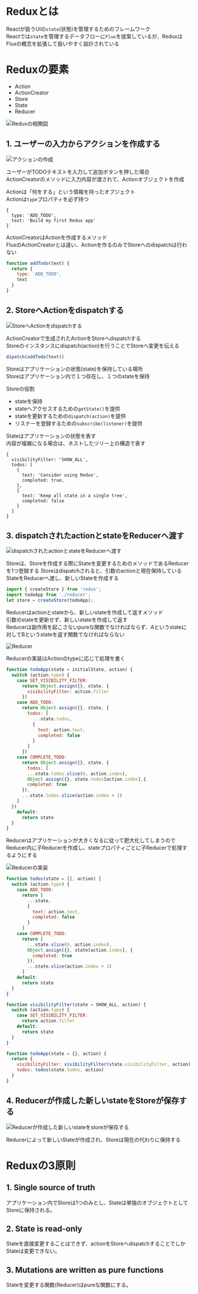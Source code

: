 # Reduxとは

Reactが扱うUIの`state`(状態)を管理するためのフレームワーク  
Reactでは`state`を管理するデータフローに`Flux`を提案しているが、ReduxはFluxの概念を拡張して扱いやすく設計されている

# Reduxの要素

- Action
- ActionCreator
- Store
- State
- Reducer

![Reduxの相関図](Reduxの相関図.png)

## 1. ユーザーの入力からアクションを作成する

![アクションの作成](Actionの作成.png)

ユーザーがTODOテキストを入力して追加ボタンを押した場合  
ActionCreatorのメソッドに入力内容が渡されて、Actionオブジェクトを作成

Actionは「何をする」という情報を持ったオブジェクト  
Actionは`type`プロパティを必ず持つ

```
{
  type: 'ADD_TODO',
  text: 'Build my first Redux app'
}
```

ActionCreatorはActionを作成するメソッド  
FluxのActionCreatorとは違い、Actionを作るのみでStoreへのdispatchは行わない

```javascript
function addTodo(text) {
  return {
    type: 'ADD_TODO',
    text
  }
}
```

## 2. StoreへActionをdispatchする

![StoreへActionをdispatchする](StoreへActionをdispatchする.png)

ActionCreatorで生成されたActionをStoreへdispatchする  
Storeのインスタンスにdispatch(action)を行うことでStoreへ変更を伝える

```javascript
dipatch(addTodo(text))
```

Storeはアプリケーションの状態(state)を保持している場所  
Storeはアプリケーション内で１つ存在し、１つのstateを保持

Storeの役割
- stateを保持
- stateへアクセスするための`getState()`を提供
- stateを更新するための`dispatch(action)`を提供
- リスナーを登録するための`subscribe(listener)`を提供

Stateはアプリケーションの状態を表す  
内容が複雑になる場合は、ネストしたツリー上の構造で表す

```
{
  visibilityFilter: 'SHOW_ALL',
  todos: [
    {
      text: 'Consider using Redux',
      completed: true,
    },
    {
      text: 'Keep all state in a single tree',
      completed: false
    }
  ]
}
```

## 3. dispatchされたactionとstateをReducerへ渡す

![dispatchされたactionとstateをReducerへ渡す](dispatchされたactionとstateをReducerへ渡す.png)

Storeは、Storeを作成する際にStateを変更するためのメソッドであるReducerを1つ登録する
Storeはdispatchされると、引数のactionと現在保持しているStateをReducerへ渡し、新しいStateを作成する

```javascript
import { createStore } from 'redux';
import todoApp from './reducer';
let store = createStore(todoApp);
```

Reducerはactionとstateから、新しいstateを作成して返すメソッド  
引数のstateを更新せず、新しいstateを作成して返す  
Reducerは副作用を起こさないpureな関数でなければならず、Aというstateに対してBというstateを返す関数でなければならない

![Reducer](Reducer.png)

Reducerの実装はActionのtypeに応じて処理を書く

```javascript
function todoApp(state = initialState, action) {
  switch (action.type) {
    case SET_VISIBILITY_FILTER:
      return Object.assign({}, state, {
        visibilityFilter: action.filter
      })
    case ADD_TODO:
      return Object.assign({}, state, {
        todos: [
          ...state.todos,
          {
            text: action.text,
            completed: false
          }
        ]
      })
    case COMPLETE_TODO:
      return Object.assign({}, state, {
        todos: [
        ...state.todos.slice(0, action.index),
        Object.assign({}, state.todos[action.index],{
        completed: true
      }),
      ...state.todos.slice(action.index + 1)
    ]
  }) 
    default:
      return state
  }
}
```

Reducerはアプリケーションが大きくなるに従って肥大化してしまうので  
Reducer内に子Reducerを作成し、stateプロパティごとに子Reducerで処理するようにする

![Reducerの実装](Reducerの実装.png)

```javascript
function todos(state = [], action) {
  switch (action.type) {
    case ADD_TODO:
      return [
        ...state,
        {
          text: action.text,
          completed: false
        }
      ]
    case COMPLETE_TODO:
      return [
        ...state.slice(0, action.index),
        Object.assign({}, state[action.index], {
          completed: true
        }),
        ...state.slice(action.index + 1)
      ]
    default:
      return state
  }
}

function visibilityFilter(state = SHOW_ALL, action) {
  switch (action.type) {
    case SET_VISIBILITY_FILTER:
      return action.filter
    default:
      return state
  }
}

function todoApp(state = {}, action) {
  return {
    visibilityFilter: visibilityFilter(state.visibilityFilter, action),
    todos: todos(state.todos, action)
  }
}
```

## 4. Reducerが作成した新しいstateをStoreが保存する

![Reducerが作成した新しいstateをstoreが保存する](Reducerが作成した新しいstateをstoreが保存する.png)

Reducerによって新しいStateが作成され、Storeは現在の代わりに保持する

# Reduxの3原則

## 1. Single source of truth

アプリケーション内でStoreは1つのみとし、Stateは単独のオブジェクトとしてStoreに保持される。

## 2. State is read-only

Stateを直接変更することはできず、actionをStoreへdispatchすることでしかStateは変更できない。

## 3. Mutations are written as pure functions

Stateを変更する関数(Reducer)はpureな関数にする。


